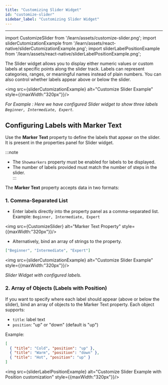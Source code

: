```yaml
---
title: "Customizing Slider Widget"
id: "customize-slider"
sidebar_label: "Customizing Slider Widget"
---
```

---

import CustomizeSlider from '/learn/assets/customize-slider.png';
import sliderCutomizationExample from '/learn/assets/react-native/sliderCutomizationExample.png';
import sliderLabelPositionExample from '/learn/assets/react-native/sliderLabelPositionExample.png';

The Slider widget allows you to display either numeric values or custom labels at specific points along the slider track. Labels can represent categories, ranges, or meaningful names instead of plain numbers. You can also control whether labels appear above or below the slider.  

<img src={sliderCutomizationExample} alt="Customize Slider Example" style={{maxWidth:"320px"}}/>

_For Example : Here we have configured Slider widget to show three labels `Beginner, Intermediate, Expert`._

## Configuring Labels with Marker Text

Use the **Marker Text** property to define the labels that appear on the slider. It is present in the properties panel for Slider widget.

:::note
- The `Showmarkers` property must be enabled for labels to be displayed.  
- The number of labels provided must match the number of steps in the slider.  
:::

The **Marker Text** property accepts data in two formats:

### 1. Comma-Separated List

- Enter labels directly into the property panel as a comma-separated list. Example: `Beginner, Intermediate, Expert`  

<img src={CustomizeSlider} alt="Marker Text Property" style={{maxWidth:"320px"}}/>

- Alternatively, bind an array of strings to the property. 

```json
["Beginner", "Intermediate", "Expert"]
```

<img src={sliderCutomizationExample} alt="Customize Slider Example" style={{maxWidth:"320px"}}/>

_Slider Widget with configured labels._

### 2. Array of Objects (Labels with Position)

If you want to specify where each label should appear (above or below the slider), bind an array of objects to the Marker Text property. Each object supports:
- `title`: label text
- `position`: "up" or "down" (default is "up")

Example:
```json
[
  { "title": "Cold", "position": "up" },
  { "title": "Warm", "position": "down" },
  { "title": "Hot", "position": "up" }
]
```
<img src={sliderLabelPositionExample} alt="Customize Slider Example with Position customization" style={{maxWidth:"320px"}}/>

